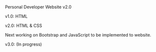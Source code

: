 Personal Developer Website v2.0

v1.0: HTML

v2.0: HTML & CSS

Next working on Bootstrap and JavaScript to be implemented to website.

v3.0: (In progress)
